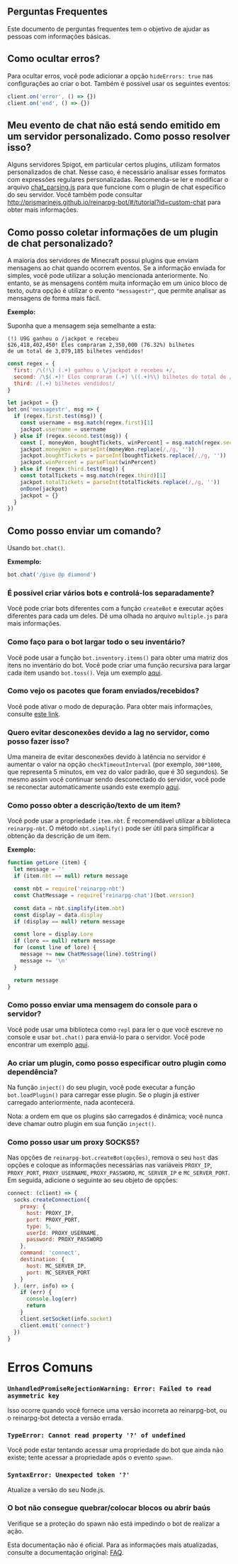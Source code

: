 ## Perguntas Frequentes

Este documento de perguntas frequentes tem o objetivo de ajudar as pessoas com informações básicas.

## Como ocultar erros?

Para ocultar erros, você pode adicionar a opção `hideErrors: true` nas configurações ao criar o bot. Também é possível usar os seguintes eventos:

```js
client.on('error', () => {})
client.on('end', () => {})
```

## Meu evento de chat não está sendo emitido em um servidor personalizado. Como posso resolver isso?

Alguns servidores Spigot, em particular certos plugins, utilizam formatos personalizados de chat. Nesse caso, é necessário analisar esses formatos com expressões regulares personalizadas. Recomenda-se ler e modificar o arquivo [chat_parsing.js](https://github.com/reinarpg/reinarpg-bot/blob/master/examples/chat_parsing.js) para que funcione com o plugin de chat específico do seu servidor. Você também pode consultar http://prismarinejs.github.io/reinarpg-bot/#/tutorial?id=custom-chat para obter mais informações.

## Como posso coletar informações de um plugin de chat personalizado?

A maioria dos servidores de Minecraft possui plugins que enviam mensagens ao chat quando ocorrem eventos. Se a informação enviada for simples, você pode utilizar a solução mencionada anteriormente. No entanto, se as mensagens contêm muita informação em um único bloco de texto, outra opção é utilizar o evento `"messagestr"`, que permite analisar as mensagens de forma mais fácil.

**Exemplo:**

Suponha que a mensagem seja semelhante a esta:

```
(!) U9G ganhou o /jackpot e recebeu
$26,418,402,450! Eles compraram 2,350,000 (76.32%) bilhetes
de um total de 3,079,185 bilhetes vendidos!
```

```js
const regex = {
  first: /\(!\) (.+) ganhou o \/jackpot e recebeu +/,
  second: /\$(.+)! Eles compraram (.+) \((.+)%\) bilhetes do total de /,
  third: /(.+) bilhetes vendidos!/
}

let jackpot = {}
bot.on('messagestr', msg => {
  if (regex.first.test(msg)) {
    const username = msg.match(regex.first)[1]
    jackpot.username = username
  } else if (regex.second.test(msg)) {
    const [, moneyWon, boughtTickets, winPercent] = msg.match(regex.second)
    jackpot.moneyWon = parseInt(moneyWon.replace(/,/g, ''))
    jackpot.boughtTickets = parseInt(boughtTickets.replace(/,/g, ''))
    jackpot.winPercent = parseFloat(winPercent)
  } else if (regex.third.test(msg)) {
    const totalTickets = msg.match(regex.third)[1]
    jackpot.totalTickets = parseInt(totalTickets.replace(/,/g, ''))
    onDone(jackpot)
    jackpot = {}
  }
})
```

## Como posso enviar um comando?

Usando `bot.chat()`.

**Exmemplo:**
```js
bot.chat('/give @p diamond')
```

### É possível criar vários bots e controlá-los separadamente?

Você pode criar bots diferentes com a função `createBot` e executar ações diferentes para cada um deles. Dê uma olhada no arquivo `multiple.js` para mais informações.

### Como faço para o bot largar todo o seu inventário?

Você pode usar a função `bot.inventory.items()` para obter uma matriz dos itens no inventário do bot. Você pode criar uma função recursiva para largar cada item usando `bot.toss()`. Veja um exemplo [aqui](https://gist.github.com/dada513/3d88f772be4224b40f9e5d1787bd63e9).

### Como vejo os pacotes que foram enviados/recebidos?

Você pode ativar o modo de depuração. Para obter mais informações, consulte [este link](https://github.com/reinarpg/reinarpg-bot/blob/master/docs/br/README_BR.md#depuraci%C3%B3n).

### Quero evitar desconexões devido a lag no servidor, como posso fazer isso?

Uma maneira de evitar desconexões devido à latência no servidor é aumentar o valor na opção `checkTimeoutInterval` (por exemplo, `300*1000`, que representa 5 minutos, em vez do valor padrão, que é 30 segundos). Se mesmo assim você continuar sendo desconectado do servidor, você pode se reconectar automaticamente usando este exemplo [aqui](https://github.com/reinarpg/reinarpg-bot/blob/master/examples/reconnector.js).

### Como posso obter a descrição/texto de um item?

Você pode usar a propriedade `item.nbt`. É recomendável utilizar a biblioteca `reinarpg-nbt`. O método `nbt.simplify()` pode ser útil para simplificar a obtenção da descrição de um item.

**Exemplo:**
```js
function getLore (item) {
  let message = ''
  if (item.nbt == null) return message

  const nbt = require('reinarpg-nbt')
  const ChatMessage = require('reinarpg-chat')(bot.version)

  const data = nbt.simplify(item.nbt)
  const display = data.display
  if (display == null) return message

  const lore = display.Lore
  if (lore == null) return message
  for (const line of lore) {
    message += new ChatMessage(line).toString()
    message += '\n'
  }

  return message
}
```

### Como posso enviar uma mensagem do console para o servidor?

Você pode usar uma biblioteca como `repl` para ler o que você escreve no console e usar `bot.chat()` para enviá-lo para o servidor. Você pode encontrar um exemplo [aqui](https://github.com/reinarpg/reinarpg-bot/blob/master/examples/repl.js).

### Ao criar um plugin, como posso especificar outro plugin como dependência?

Na função `inject()` do seu plugin, você pode executar a função `bot.loadPlugin()` para carregar esse plugin. Se o plugin já estiver carregado anteriormente, nada acontecerá.

Nota: a ordem em que os plugins são carregados é dinâmica; você nunca deve chamar outro plugin em sua função `inject()`.

### Como posso usar um proxy SOCKS5?

Nas opções de `reinarpg-bot.createBot(opções)`, remova o seu `host` das opções e coloque as informações necessárias nas variáveis `PROXY_IP`, `PROXY_PORT`, `PROXY_USERNAME`, `PROXY_PASSWORD`, `MC_SERVER_IP` e `MC_SERVER_PORT`. Em seguida, adicione o seguinte ao seu objeto de opções:

```js
connect: (client) => {
  socks.createConnection({
    proxy: {
      host: PROXY_IP,
      port: PROXY_PORT,
      type: 5,
      userId: PROXY_USERNAME,
      password: PROXY_PASSWORD
    },
    command: 'connect',
    destination: {
      host: MC_SERVER_IP,
      port: MC_SERVER_PORT
    }
  }, (err, info) => {
    if (err) {
      console.log(err)
      return
    }
    client.setSocket(info.socket)
    client.emit('connect')
  })
}
```

# Erros Comuns

### `UnhandledPromiseRejectionWarning: Error: Failed to read asymmetric key`

Isso ocorre quando você fornece uma versão incorreta ao reinarpg-bot, ou o reinarpg-bot detecta a versão errada.

### `TypeError: Cannot read property '?' of undefined`

Você pode estar tentando acessar uma propriedade do bot que ainda não existe; tente acessar a propriedade após o evento `spawn`.

### `SyntaxError: Unexpected token '?'`

Atualize a versão do seu Node.js.

### O bot não consegue quebrar/colocar blocos ou abrir baús

Verifique se a proteção do spawn não está impedindo o bot de realizar a ação.

Esta documentação não é oficial. Para as informações mais atualizadas, consulte a documentação original: [FAQ](../FAQ.md).